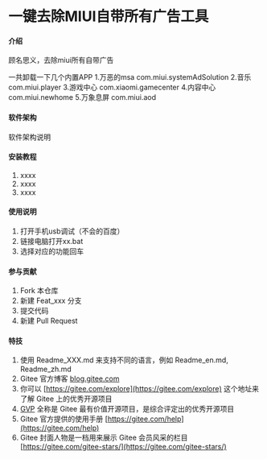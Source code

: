 # 一键去除MIUI自带所有广告工具

#### 介绍
顾名思义，去除miui所有自带广告

一共卸载一下几个内置APP
1.万恶的msa
com.miui.systemAdSolution
2.音乐
com.miui.player
3.游戏中心
com.xiaomi.gamecenter
4.内容中心
com.miui.newhome
5.万象息屏
com.miui.aod 

#### 软件架构
软件架构说明


#### 安装教程

1.  xxxx
2.  xxxx
3.  xxxx

#### 使用说明

1.  打开手机usb调试（不会的百度）
2.  链接电脑打开xx.bat
3.  选择对应的功能回车

#### 参与贡献

1.  Fork 本仓库
2.  新建 Feat_xxx 分支
3.  提交代码
4.  新建 Pull Request


#### 特技

1.  使用 Readme\_XXX.md 来支持不同的语言，例如 Readme\_en.md, Readme\_zh.md
2.  Gitee 官方博客 [blog.gitee.com](https://blog.gitee.com)
3.  你可以 [https://gitee.com/explore](https://gitee.com/explore) 这个地址来了解 Gitee 上的优秀开源项目
4.  [GVP](https://gitee.com/gvp) 全称是 Gitee 最有价值开源项目，是综合评定出的优秀开源项目
5.  Gitee 官方提供的使用手册 [https://gitee.com/help](https://gitee.com/help)
6.  Gitee 封面人物是一档用来展示 Gitee 会员风采的栏目 [https://gitee.com/gitee-stars/](https://gitee.com/gitee-stars/)
